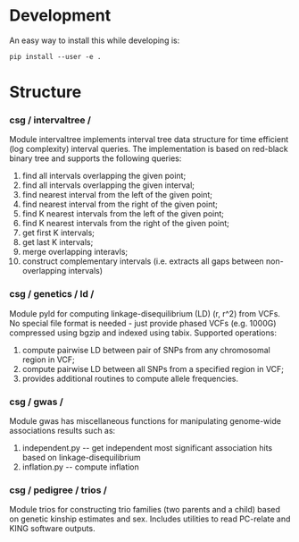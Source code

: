 # Development

An easy way to install this while developing is: 

```
pip install --user -e .
```

# Structure

### csg / intervaltree /
Module intervaltree implements interval tree data structure for time efficient (log complexity) interval queries. The implementation is based on red-black binary tree and supports the following queries: 
1. find all intervals overlapping the given point; 
2. find all intervals overlapping the given interval; 
3. find nearest interval from the left of the given point; 
4. find nearest interval from the right of the given point; 
5. find K nearest intervals from the left of the given point; 
6. find K nearest intervals from the right of the given point; 
7. get first K intervals; 
8. get last K intervals;
9. merge overlapping interavls;
10. construct complementary intervals (i.e. extracts all gaps between non-overlapping intervals)

### csg / genetics / ld /
Module pyld for computing linkage-disequilibrium (LD) (r, r^2) from VCFs. No special file format is needed - just provide phased VCFs (e.g. 1000G) compressed using bgzip and indexed using tabix. Supported operations: 
1. compute pairwise LD between pair of SNPs from any chromosomal region in VCF;
2. compute pairwise LD between all SNPs from a specified region in VCF;
3. provides additional routines to compute allele frequencies.

### csg / gwas /
Module gwas has miscellaneous functions for manipulating genome-wide associations results such as:
1. independent.py -- get independent most significant association hits based on linkage-disequilibrium
2. inflation.py -- compute inflation

### csg / pedigree / trios / 
Module trios for constructing trio families (two parents and a child) based on genetic kinship estimates and sex. Includes utilities to read PC-relate and KING software outputs. 
